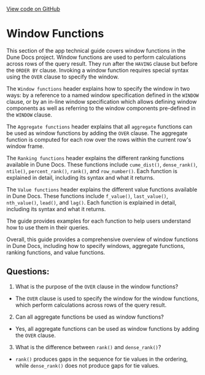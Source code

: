[View code on GitHub](https://dune.com/docs/query/DuneSQL-reference/Functions-and-operators/window.md)

# Window Functions

This section of the app technical guide covers window functions in the Dune Docs project. Window functions are used to perform calculations across rows of the query result. They run after the `HAVING` clause but before the `ORDER BY` clause. Invoking a window function requires special syntax using the `OVER` clause to specify the window. 

The `Window functions` header explains how to specify the window in two ways: by a reference to a named window specification defined in the `WINDOW` clause, or by an in-line window specification which allows defining window components as well as referring to the window components pre-defined in the `WINDOW` clause. 

The `Aggregate functions` header explains that all `aggregate` functions can be used as window functions by adding the `OVER` clause. The aggregate function is computed for each row over the rows within the current row's window frame. 

The `Ranking functions` header explains the different ranking functions available in Dune Docs. These functions include `cume_dist()`, `dense_rank()`, `ntile()`, `percent_rank()`, `rank()`, and `row_number()`. Each function is explained in detail, including its syntax and what it returns. 

The `Value functions` header explains the different value functions available in Dune Docs. These functions include `f_value()`, `last_value()`, `nth_value()`, `lead()`, and `lag()`. Each function is explained in detail, including its syntax and what it returns. 

The guide provides examples for each function to help users understand how to use them in their queries. 

Overall, this guide provides a comprehensive overview of window functions in Dune Docs, including how to specify windows, aggregate functions, ranking functions, and value functions.
## Questions: 
 1. What is the purpose of the `OVER` clause in the window functions?
- The `OVER` clause is used to specify the window for the window functions, which perform calculations across rows of the query result.

2. Can all aggregate functions be used as window functions?
- Yes, all aggregate functions can be used as window functions by adding the `OVER` clause.

3. What is the difference between `rank()` and `dense_rank()`?
- `rank()` produces gaps in the sequence for tie values in the ordering, while `dense_rank()` does not produce gaps for tie values.